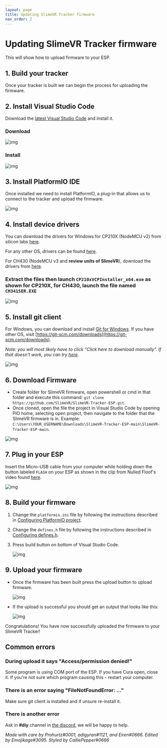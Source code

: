 ```yaml
---
layout: page
title: Updating SlimeVR Tracker firmware
nav_order: 2
---
```


# Updating SlimeVR Tracker firmware

This will show how to upload firmware to your ESP.

## 1. Build your tracker

Once your tracker is built we can begin the process for uploading the firmware.

## 2. Install Visual Studio Code

Download the [latest Visual Studio Code](https://code.visualstudio.com/download) and install it.

### Download

![img](https://i.imgur.com/jXPXIFz.gif)

### Install

![img](https://i.imgur.com/hAm3Zu0.gif)

## 3. Install PlatformIO IDE

Once installed we need to install PlatformIO, a plug-in that allows us to connect to the tracker and upload the firmware.

![img](https://i.imgur.com/ebV0IgT.gif)

## 4. Install device drivers

You can download the drivers for Windows for CP210X (NodeMCU v2) from silicon labs [here](https://www.silabs.com/documents/public/software/CP210x_Universal_Windows_Driver.zip).

For any other OS, drivers can be found [here](https://www.silabs.com/developers/usb-to-uart-bridge-vcp-drivers).

For CH430 (NodeMCU v3 and **review units of SlimeVR**), download the drivers from [here](https://cdn.sparkfun.com/assets/learn_tutorials/8/4/4/CH341SER.EXE).

### Extract the files then launch `CP210xVCPInstaller_x64.exe` as shown for CP210X, for CH430, launch the file named `CH341SER.EXE`

![img](https://i.imgur.com/9Ztro0h.gif)

## 5. Install git client

For Windows, you can download and install [Git for Windows](https://git-scm.com/download/win). If you have other OS, visit [https://git-scm.com/downloads](https://git-scm.com/downloads).

_Note: you will most likely have to click "Click here to download manually". If that doesn't work, you can try [here](https://gitforwindows.org/)._

![img](https://i.imgur.com/wam3ea1.gif)

## 6. Download Firmware

* Create folder for SlimeVR firmware, open powershell or cmd in that folder and execute this command: `git clone https://github.com/SlimeVR/SlimeVR-Tracker-ESP.git`.
* Once cloned, open the file the project in Visual Studio Code by opening PIO home, selecting open project, then navigate to the folder that the SlimeVR firmware is in. Example: `C:\Users\YOUR_USERNAME\Downloads\SlimeVR-Tracker-ESP-main\SlimeVR-Tracker-ESP-main`.

![img](https://i.imgur.com/G0egnh6.gif)

## 7. Plug in your ESP

Insert the Micro-USB cable from your computer while holding down the button labeled `FLASH` on your ESP as shown in the clip from Nulled Floof's video found [here](https://youtu.be/e1oExyYlTzs?t=358).

![img](https://i.imgur.com/scWknId.gif)

## 8. Build your firmware

1. Change the `platformio.ini` file by following the instructions described in [Configuring PlatformIO project](platformio-guide.md).
1. Change the `defines.h` file by following the instructions described in [Configuring defines.h](defines_guide.md).
1. Press build button on bottom of Visual Studio Code.

   ![img](https://i.imgur.com/EmSkhFp.png)

## 9. Upload your firmware

* Once the firmware has been built press the upload button to upload firmware.

  ![img](https://i.imgur.com/lI3PFVC.png)

* If the upload is successful you should get an output that looks like this:

  ![img](https://i.imgur.com/SDQcCr1.png)

Congratulations! You have now successfully uploaded the firmware to your SlimeVR Tracker!

## Common errors

### During upload it says "Access/permission denied!"

Some program is using COM port of the ESP. If you have Cura open, close it. If you're not sure which program causing this - restart your computer.

### There is an error saying "FileNotFoundError: ..."

Make sure git client is installed and if unsure re-install it.

### There is another error

Ask in **#diy** channel in [the discord](https://discord.gg/slimevr), we will be happy to help.

*Made with care by Prohurtz#0001, adigyran#1121, and Eiren#0666. Edited by Emojikage#3095. Styled by CalliePepper#0666*
